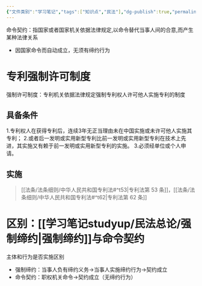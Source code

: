 ```yaml
---
{"文件类别":"学习笔记","tags":["知识点","民法"],"dg-publish":true,"permalink":"/学习笔记studyup/民法总论/命令契约/","dgPassFrontmatter":true,"created":"2024-07-03T16:53:30.759+08:00","updated":"2024-10-31T08:26:18.687+08:00"}
---
```


命令契约：指国家或者国家机关依据法律规定,以命令替代当事人间的合意,而产生某种法律关系
- 因国家命令而自动成立，无须有缔约行为

# 专利强制许可制度
强制许可制度：专利机关依据法律规定强制专利权人许可他人实施专利的制度

## 具备条件
1.专利权人在获得专利后，连续3年无正当理由未在中国实施或未许可他人实施其专利；
2.或者后一发明或实用新型专利比前一发明或实用新型专利在技术上先进，其实施又有赖于前一发明或实用新型专利的实施。
3.必须经单位或个人申请。

## 实施 
> [[法条/法条细则/中华人民共和国专利法#^t53\|专利法第 53 条]]，[[法条/法条细则/中华人民共和国专利法#^t62\|专利法第 62 条]]
# 区别：[[学习笔记studyup/民法总论/强制缔约\|强制缔约]]与命令契约
主体和行为是否实施区别
- 强制缔约：当事人负有缔约义务→当事人实施缔约行为→契约成立
- 命令契约：职权机关命令→契约成立（无缔约行为）